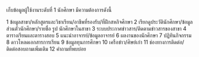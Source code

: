 เก็บข้อมูลผู้ใช้งานระดับที่ 1 นักศึกษา มีความต้องการดังนี้

1 ข้อมูลสาขา/หลักสูตรและวิชาเรียน/อาชีพที่รองรับ/ที่ฝึกสหกิจศึกษา
2 เรียกดูประวัตินักศึกษา/ข้อมูลส่วนตัวนักศึกษา/รายชื่อ รูป นักศึกษาในสาขา
3 ระบบประกาศข่าวสาร/ติดตามข่าวสารของสาขา
4 ตารางเรียนและตารางสอบ
5 แนะนำอาจารย์/ข้อมูลอาจารย์
6 ผลงานของนักศึกษา
7 ปฏิทินกิจกรรม
8 ดาวโหลดเอกสารการเรียน
9 ข้อมูลทุนการศึกษา
10 เครือข่าว/ศิษย์เก่า
11 ช่องทางการติดต่อ/ติดต่อสอบถามเพิ่มเติม
12 คำถามที่พบบ่อย
